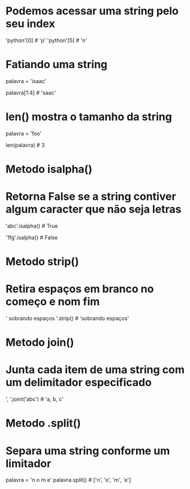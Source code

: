 # Podemos acessar uma string pelo seu index

'python'[0] # 'p'
'python'[5] # 'n'



# Fatiando uma string

palavra = 'isaac'

palavra[1:4] # 'saac'



# len() mostra o tamanho da string

palavra = 'foo'

len(palavra) # 3


# Metodo isalpha()
# Retorna False se a string contiver algum caracter que não seja letras

'abc'.isalpha() # True

'1fg'.isalpha() # False


# Metodo strip()
# Retira espaços em branco no começo e nom fim

' sobrando espaços '.strip() # 'sobrando espaços'


# Metodo join()
# Junta cada item de uma string com um delimitador especificado

', '.joint('abc') # 'a, b, c'

# Metodo .split()
# Separa uma string conforme um limitador

palavra = 'n o m e'
palavra.split() # ['n', 'o', 'm', 'e']

